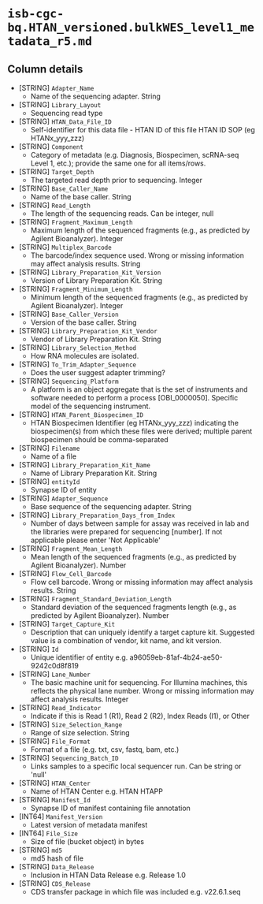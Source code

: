 # `isb-cgc-bq.HTAN_versioned.bulkWES_level1_metadata_r5.md`

## Column details

* [STRING]    `Adapter_Name`
  - Name of the sequencing adapter. String
* [STRING]    `Library_Layout`
  - Sequencing read type
* [STRING]    `HTAN_Data_File_ID`
  - Self-identifier for this data file - HTAN ID of this file HTAN ID SOP (eg HTANx_yyy_zzz)
* [STRING]    `Component`
  - Category of metadata (e.g. Diagnosis, Biospecimen, scRNA-seq Level 1, etc.); provide the same one for all items/rows.
* [STRING]    `Target_Depth`
  - The targeted read depth prior to sequencing. Integer
* [STRING]    `Base_Caller_Name`
  - Name of the base caller. String
* [STRING]    `Read_Length`
  - The length of the sequencing reads. Can be integer, null
* [STRING]    `Fragment_Maximum_Length`
  - Maximum length of the sequenced fragments (e.g., as predicted by Agilent Bioanalyzer). Integer
* [STRING]    `Multiplex_Barcode`
  - The barcode/index sequence used. Wrong or missing information may affect analysis results. String
* [STRING]    `Library_Preparation_Kit_Version`
  - Version of Library Preparation Kit. String
* [STRING]    `Fragment_Minimum_Length`
  - Minimum length of the sequenced fragments (e.g., as predicted by Agilent Bioanalyzer). Integer
* [STRING]    `Base_Caller_Version`
  - Version of the base caller. String
* [STRING]    `Library_Preparation_Kit_Vendor`
  - Vendor of Library Preparation Kit. String
* [STRING]    `Library_Selection_Method`
  - How RNA molecules are isolated.
* [STRING]    `To_Trim_Adapter_Sequence`
  - Does the user suggest adapter trimming?
* [STRING]    `Sequencing_Platform`
  - A platform is an object aggregate that is the set of instruments and software needed to perform a process [OBI_0000050]. Specific model of the sequencing instrument.
* [STRING]    `HTAN_Parent_Biospecimen_ID`
  - HTAN Biospecimen Identifier (eg HTANx_yyy_zzz) indicating the biospecimen(s) from which these files were derived; multiple parent biospecimen should be comma-separated
* [STRING]    `Filename`
  - Name of a file
* [STRING]    `Library_Preparation_Kit_Name`
  - Name of Library Preparation Kit. String
* [STRING]    `entityId`
  - Synapse ID of entity
* [STRING]    `Adapter_Sequence`
  - Base sequence of the sequencing adapter. String
* [STRING]    `Library_Preparation_Days_from_Index`
  - Number of days between sample for assay was received in lab and the libraries were prepared for sequencing [number]. If not applicable please enter 'Not Applicable'
* [STRING]    `Fragment_Mean_Length`
  - Mean length of the sequenced fragments (e.g., as predicted by Agilent Bioanalyzer). Number
* [STRING]    `Flow_Cell_Barcode`
  - Flow cell barcode. Wrong or missing information may affect analysis results. String
* [STRING]    `Fragment_Standard_Deviation_Length`
  - Standard deviation of the sequenced fragments length (e.g., as predicted by Agilent Bioanalyzer). Number
* [STRING]    `Target_Capture_Kit`
  - Description that can uniquely identify a target capture kit. Suggested value is a combination of vendor, kit name, and kit version.
* [STRING]    `Id`
  - Unique identifier of entity e.g. a96059eb-81af-4b24-ae50-9242c0d8f819
* [STRING]    `Lane_Number`
  - The basic machine unit for sequencing. For Illumina machines, this reflects the physical lane number. Wrong or missing information may affect analysis results. Integer
* [STRING]    `Read_Indicator`
  - Indicate if this is Read 1 (R1), Read 2 (R2), Index Reads (I1), or Other
* [STRING]    `Size_Selection_Range`
  - Range of size selection. String
* [STRING]    `File_Format`
  - Format of a file (e.g. txt, csv, fastq, bam, etc.)
* [STRING]    `Sequencing_Batch_ID`
  - Links samples to a specific local sequencer run. Can be string or 'null'
* [STRING]    `HTAN_Center`
  - Name of HTAN Center e.g. HTAN HTAPP
* [STRING]    `Manifest_Id`
  - Synapse ID of manifest containing file annotation
* [INT64]    `Manifest_Version`
  - Latest version of metadata manifest
* [INT64]    `File_Size`
  - Size of file (bucket object) in bytes
* [STRING]    `md5`
  - md5 hash of file
* [STRING]    `Data_Release`
  - Inclusion in HTAN Data Release e.g. Release 1.0
* [STRING]    `CDS_Release`
  - CDS transfer package in which file was included e.g. v22.6.1.seq

